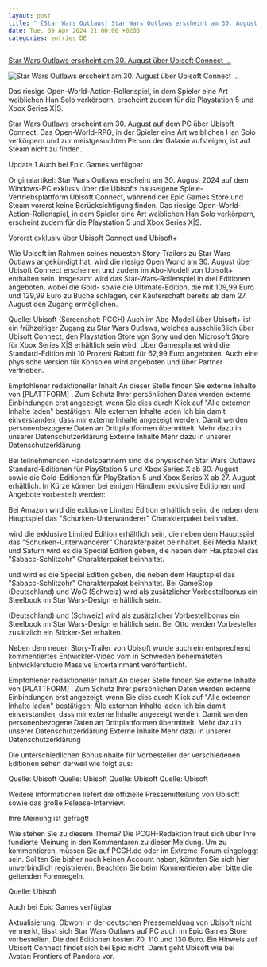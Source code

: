 ```yaml
---
layout: post
title: " [Star Wars Outlaws] Star Wars Outlaws erscheint am 30. August über Ubisoft Connect ..."
date: Tue, 09 Apr 2024 21:00:00 +0200
categories: entries DE
---
```

[Star Wars Outlaws erscheint am 30. August über Ubisoft Connect ...](https://www.pcgameshardware.de/Star-Wars-Outlaws-Spiel-74306/News/Release-Datum-und-Story-Trailer-1444902/)

![Star Wars Outlaws erscheint am 30. August über Ubisoft Connect ...](https://www.pcgameshardware.de/screenshots/original/2024/04/cdn.uc.assets.prezly-pcgh_artwork.jpg)

Das riesige Open-World-Action-Rollenspiel, in dem Spieler eine Art weiblichen Han Solo verkörpern, erscheint zudem für die Playstation 5 und Xbox Series X|S.

Star Wars Outlaws erscheint am 30. August auf dem PC über Ubisoft Connect. Das Open-World-RPG, in der Spieler eine Art weiblichen Han Solo verkörpern und zur meistgesuchten Person der Galaxie aufsteigen, ist auf Steam nicht zu finden.

Update 1 Auch bei Epic Games verfügbar

Originalartikel: Star Wars Outlaws erscheint am 30. August 2024 auf dem Windows-PC exklusiv über die Ubisofts hauseigene Spiele-Vertriebsplattform Ubisoft Connect, während der Epic Games Store und Steam vorerst keine Berücksichtigung finden. Das riesige Open-World-Action-Rollenspiel, in dem Spieler eine Art weiblichen Han Solo verkörpern, erscheint zudem für die Playstation 5 und Xbox Series X|S.

Vorerst exklusiv über Ubisoft Connect und Ubisoft+

Wie Ubisoft im Rahmen seines neuesten Story-Trailers zu Star Wars Outlaws angekündigt hat, wird die riesige Open World am 30. August über Ubisoft Connect erscheinen und zudem im Abo-Modell von Ubisoft+ enthalten sein. Insgesamt wird das Star-Wars-Rollenspiel in drei Editionen angeboten, wobei die Gold- sowie die Ultimate-Edition, die mit 109,99 Euro und 129,99 Euro zu Buche schlagen, der Käuferschaft bereits ab dem 27. August den Zugang ermöglichen.

Quelle: Ubisoft (Screenshot: PCGH) Auch im Abo-Modell über Ubisoft+ ist ein frühzeitiger Zugang zu Star Wars Outlaws, welches ausschließlich über Ubisoft Connect, den Playstation Store von Sony und den Microsoft Store für Xbox Series X|S erhältlich sein wird. Über Gamesplanet wird die Standard-Edition mit 10 Prozent Rabatt für 62,99 Euro angeboten. Auch eine physische Version für Konsolen wird angeboten und über Partner vertrieben.

Empfohlener redaktioneller Inhalt An dieser Stelle finden Sie externe Inhalte von [PLATTFORM] . Zum Schutz Ihrer persönlichen Daten werden externe Einbindungen erst angezeigt, wenn Sie dies durch Klick auf "Alle externen Inhalte laden" bestätigen: Alle externen Inhalte laden Ich bin damit einverstanden, dass mir externe Inhalte angezeigt werden. Damit werden personenbezogene Daten an Drittplattformen übermittelt. Mehr dazu in unserer Datenschutzerklärung Externe Inhalte Mehr dazu in unserer Datenschutzerklärung

Bei teilnehmenden Handelspartnern sind die physischen Star Wars Outlaws Standard-Editionen für PlayStation 5 und Xbox Series X ab 30. August sowie die Gold-Editionen für PlayStation 5 und Xbox Series X ab 27. August erhältlich. In Kürze können bei einigen Händlern exklusive Editionen und Angebote vorbestellt werden:

Bei Amazon wird die exklusive Limited Edition erhältlich sein, die neben dem Hauptspiel das "Schurken-Unterwanderer" Charakterpaket beinhaltet.

wird die exklusive Limited Edition erhältlich sein, die neben dem Hauptspiel das "Schurken-Unterwanderer" Charakterpaket beinhaltet. Bei Media Markt und Saturn wird es die Special Edition geben, die neben dem Hauptspiel das "Sabacc-Schlitzohr" Charakterpaket beinhaltet.

und wird es die Special Edition geben, die neben dem Hauptspiel das "Sabacc-Schlitzohr" Charakterpaket beinhaltet. Bei GameStop (Deutschland) und WoG (Schweiz) wird als zusätzlicher Vorbestellbonus ein Steelbook im Star Wars-Design erhältlich sein.

(Deutschland) und (Schweiz) wird als zusätzlicher Vorbestellbonus ein Steelbook im Star Wars-Design erhältlich sein. Bei Otto werden Vorbesteller zusätzlich ein Sticker-Set erhalten.

Neben dem neuen Story-Trailer von Ubisoft wurde auch ein entsprechend kommentiertes Entwickler-Video vom in Schweden beheimateten Entwicklerstudio Massive Entertainment veröffentlicht.

Empfohlener redaktioneller Inhalt An dieser Stelle finden Sie externe Inhalte von [PLATTFORM] . Zum Schutz Ihrer persönlichen Daten werden externe Einbindungen erst angezeigt, wenn Sie dies durch Klick auf "Alle externen Inhalte laden" bestätigen: Alle externen Inhalte laden Ich bin damit einverstanden, dass mir externe Inhalte angezeigt werden. Damit werden personenbezogene Daten an Drittplattformen übermittelt. Mehr dazu in unserer Datenschutzerklärung Externe Inhalte Mehr dazu in unserer Datenschutzerklärung

Die unterschiedlichen Bonusinhalte für Vorbesteller der verschiedenen Editionen sehen derweil wie folgt aus:

Quelle: Ubisoft Quelle: Ubisoft Quelle: Ubisoft Quelle: Ubisoft

Weitere Informationen liefert die offizielle Pressemitteilung von Ubisoft sowie das große Release-Interview.

Ihre Meinung ist gefragt!

Wie stehen Sie zu diesem Thema? Die PCGH-Redaktion freut sich über Ihre fundierte Meinung in den Kommentaren zu dieser Meldung. Um zu kommentieren, müssen Sie auf PCGH.de oder im Extreme-Forum eingeloggt sein. Sollten Sie bisher noch keinen Account haben, könnten Sie sich hier unverbindlich registrieren. Beachten Sie beim Kommentieren aber bitte die geltenden Forenregeln.

Quelle: Ubisoft

Auch bei Epic Games verfügbar

Aktualisierung: Obwohl in der deutschen Pressemeldung von Ubisoft nicht vermerkt, lässt sich Star Wars Outlaws auf PC auch im Epic Games Store vorbestellen. Die drei Editionen kosten 70, 110 und 130 Euro. Ein Hinweis auf Ubisoft Connect findet sich bei Epic nicht. Damit geht Ubisoft wie bei Avatar: Frontiers of Pandora vor.

